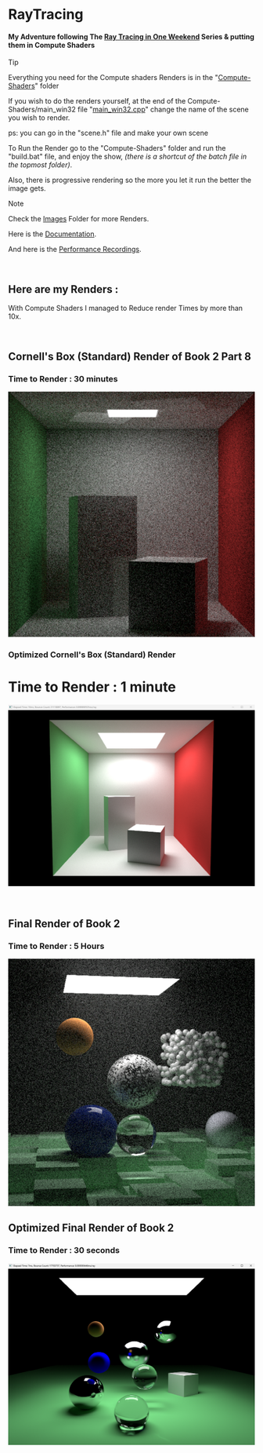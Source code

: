 # RayTracing 
#### My Adventure following The [Ray Tracing in One Weekend](https://raytracing.github.io/) Series & putting them in Compute Shaders

> [!TIP]
> Everything you need for the Compute shaders Renders is in the "[Compute-Shaders](https://github.com/Loris-Moreau/RayTracing/tree/Compute-Shader/RayTracing/Compute-Shaders)" folder
> 
> If you wish to do the renders yourself, at the end of the Compute-Shaders/main_win32 file "[main_win32.cpp](https://github.com/Loris-Moreau/RayTracing/blob/Compute-Shader/RayTracing/Compute-Shaders/main_win32.cpp#L215 "Line 215 of Main")" change the name of the scene you wish to render.
> 
> ps: you can go in the "scene.h" file and make your own scene
> 
> To Run the Render go to the "Compute-Shaders" folder and run the "build.bat" file, and enjoy the show, *(there is a shortcut of the batch file in the topmost folder)*.
> 
> Also, there is progressive rendering so the more you let it run the better the image gets.

> [!NOTE]
> Check the [Images](https://github.com/Loris-Moreau/RayTracing/tree/Compute-Shader/Images "Images Folder") Folder for more Renders.
>
> Here is the [Documentation](https://loris-moreau.github.io/Blog/RayTracing-10.html).
>
> And here is the [Performance Recordings](https://github.com/Loris-Moreau/RayTracing/blob/Compute-Shader/Performance.md).

<br>

## Here are my Renders :

With Compute Shaders I managed to Reduce render Times by more than 10x.

<!-- 
### Final Render of Book 1
![Final Render (Book 1)](https://github.com/Loris-Moreau/RayTracing/blob/79252e22f57695ea77a9d8465e6bfb24c4784826/Images/Final%20Render%20(B1).png)

<br>

### Perlin Noise Render of Book 2 Part 5
![Perlin Render 1 (B2, P5 1)](https://github.com/Loris-Moreau/RayTracing/blob/79252e22f57695ea77a9d8465e6bfb24c4784826/Images/Perlin%20Render%201%20(B2%2C%20P5.1).png) ![Perlin Render 3 (B2, P5 5)](https://github.com/Loris-Moreau/RayTracing/blob/79252e22f57695ea77a9d8465e6bfb24c4784826/Images/Perlin%20Render%203%20(B2%2C%20P5.5).png) ![Demonic Writhing Mass (B2, P5 6)](https://github.com/Loris-Moreau/RayTracing/blob/79252e22f57695ea77a9d8465e6bfb24c4784826/Images/Demonic%20Writhing%20Mass%20(B2%2C%20P5.6).png "Demonic Writhing Mass") ![Perlin Render 5 (B2, P5 7)](https://github.com/Loris-Moreau/RayTracing/blob/79252e22f57695ea77a9d8465e6bfb24c4784826/Images/Perlin%20Render%205%20(B2%2C%20P5.7).png) 

<br>

### Quads Render of Book 2 Part 6
![Quads (B2, P6)](https://github.com/Loris-Moreau/RayTracing/blob/79252e22f57695ea77a9d8465e6bfb24c4784826/Images/Quads%20(B2%2C%20P6).png)

<br>

### Light Render of Book 2 Part 7.3
![Light Render 1 (B2, P7 3)](https://github.com/Loris-Moreau/RayTracing/blob/40ac082b9de1f7e08b7ad7c964261e8d726c7139/Images/Light%20Render%201%20(B2%2C%20P7.3).png "The Darkness Looks Back")

<br>

### Cornell's Box (Empty) Render of Book 2 Part 7.4
![Cornell's Empty Box (B2, P7 4)](https://github.com/Loris-Moreau/RayTracing/blob/40ac082b9de1f7e08b7ad7c964261e8d726c7139/Images/Cornells%20Box%20(B2%2C%20P7.4).png "Corn")
-->
<br>

## Cornell's Box (Standard) Render of Book 2 Part 8
### Time to Render : 30 minutes
![Cornell's Standard Box (B2, P8)](https://github.com/Loris-Moreau/RayTracing/blob/Compute-Shader/Images/Cornell's%20Box%20(B2%2C%20P8).png "Corn")
### Optimized Cornell's Box (Standard) Render
# Time to Render : 1 minute
![Cornell's Standard Box (B2, P8)](https://github.com/Loris-Moreau/RayTracing/blob/Compute-Shader/Images/computeShaderRenderCornell.png "Optimized Corn")
<!--
### Cornell's Box (Foggy)
![Cornell's Foggy Box (B2 P9](https://github.com/Loris-Moreau/RayTracing/blob/980fdc6f97b9a255894f0d68f418f7490e6b39ab/Images/Cornell's%20Foggy%20Box%20(B2%2C%20P9).png "Foggy Corn")
-->

<br>

## Final Render of Book 2
### Time to Render : 5 Hours
![Final Render (B2 P10)](https://github.com/Loris-Moreau/RayTracing/blob/Compute-Shader/Images/Final%20Render%20(B2).png "Final Render Book 2")

## Optimized Final Render of Book 2
### Time to Render : 30 seconds
![Final Render (B2 P10)](https://github.com/Loris-Moreau/RayTracing/blob/Compute-Shader/Images/computeShaderRenderB2.png "Optimized Final Render Book 2")
